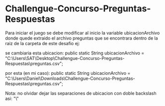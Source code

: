 # Challengue-Concurso-Preguntas-Respuestas

Para iniciar el juego se debe modificar al inicio la variable ubicacionArchivo donde quede extraido el archivo preguntas
que se encontrara dentro de la raiz de la carpeta de este desafio 
ej:

se cambiaria esta ubicacion:
public static String ubicacionArchivo = "C:\\Users\\SAT\\Desktop\\Challengue-Concurso-Preguntas-Respuestas\\preguntas.csv";

por esta (en mi caso):
public static String ubicacionArchivo = "C:\\Users\\Daniel\\Downloads\\Challengue-Concurso-Preguntas-Respuestas\\preguntas.csv";

Nota: no olvidar dejar las separaciones de ubicacion con doble backslash asi: "\\"
